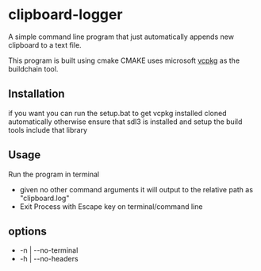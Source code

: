 # clipboard-logger
A simple command line program that just automatically appends new clipboard to a text file.

This program is built using cmake 
CMAKE uses microsoft [vcpkg](https://github.com/microsoft/vcpkg) as the buildchain tool.

##  Installation

if you want you can run the setup.bat to get vcpkg installed cloned automatically
otherwise ensure that sdl3 is installed and setup the build tools include that library
## Usage
Run the program in terminal
-  given no other command arguments it will output to the relative path as "clipboard.log"
-  Exit Process with Escape key on terminal/command line
## options
-  -n | --no-terminal
-  -h | --no-headers

